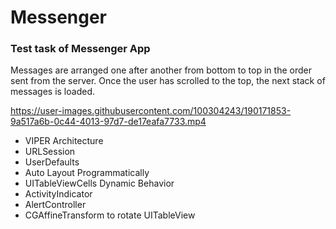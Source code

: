 # Messenger
### Test task of Messenger App
Messages are arranged one after another from bottom to top in the order sent from the server.
Once the user has scrolled to the top, the next stack of messages is loaded.

https://user-images.githubusercontent.com/100304243/190171853-9a517a6b-0c44-4013-97d7-de17eafa7733.mp4

* VIPER Architecture
* URLSession
* UserDefaults
* Auto Layout Programmatically
* UITableViewCells Dynamic Behavior
* ActivityIndicator
* AlertController
* CGAffineTransform to rotate UITableView

